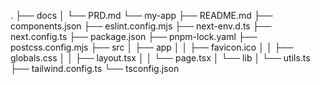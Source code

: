 .
├── docs
│   └── PRD.md
└── my-app
    ├── README.md
    ├── components.json
    ├── eslint.config.mjs
    ├── next-env.d.ts
    ├── next.config.ts
    ├── package.json
    ├── pnpm-lock.yaml
    ├── postcss.config.mjs
    ├── src
    │   ├── app
    │   │   ├── favicon.ico
    │   │   ├── globals.css
    │   │   ├── layout.tsx
    │   │   └── page.tsx
    │   └── lib
    │       └── utils.ts
    ├── tailwind.config.ts
    └── tsconfig.json